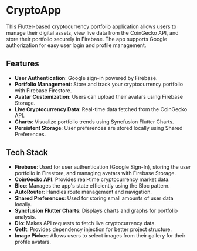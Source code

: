 # CryptoApp

This Flutter-based cryptocurrency portfolio application allows users to manage their digital assets, view live data from the CoinGecko API, and store their portfolio securely in Firebase. The app supports Google authorization for easy user login and profile management.

## Features

- **User Authentication**: Google sign-in powered by Firebase.
- **Portfolio Management**: Store and track your cryptocurrency portfolio with Firebase Firestore.
- **Avatar Customization**: Users can upload their avatars using Firebase Storage.
- **Live Cryptocurrency Data**: Real-time data fetched from the CoinGecko API.
- **Charts**: Visualize portfolio trends using Syncfusion Flutter Charts.
- **Persistent Storage**: User preferences are stored locally using Shared Preferences.

## Tech Stack

- **Firebase**: Used for user authentication (Google Sign-In), storing the user portfolio in Firestore, and managing avatars with Firebase Storage.
- **CoinGecko API**: Provides real-time cryptocurrency market data.
- **Bloc**: Manages the app's state efficiently using the Bloc pattern.
- **AutoRouter**: Handles route management and navigation.
- **Shared Preferences**: Used for storing small amounts of user data locally.
- **Syncfusion Flutter Charts**: Displays charts and graphs for portfolio analysis.
- **Dio**: Makes API requests to fetch live cryptocurrency data.
- **GetIt**: Provides dependency injection for better project structure.
- **Image Picker**: Allows users to select images from their gallery for their profile avatars.
